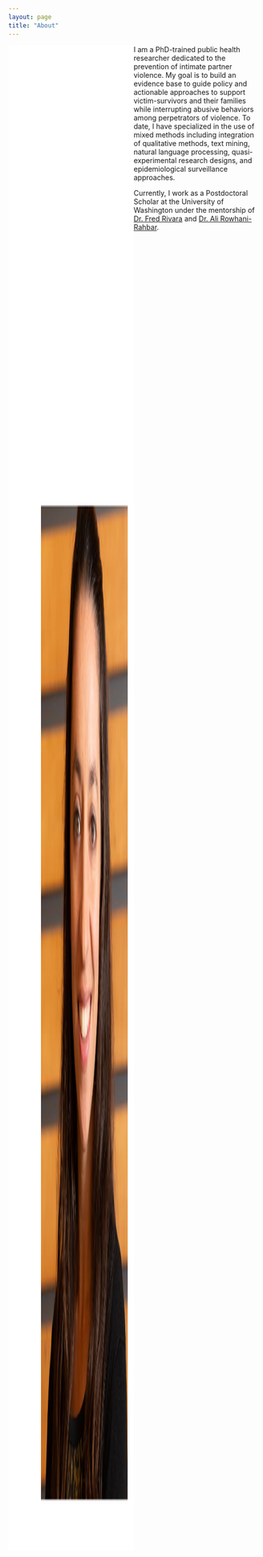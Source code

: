 ```yaml
---
layout: page
title: "About"
---
```

<img align="left" height="3000px" width="250px" src="/headshot.jpg" alt="Headshot"> I am a PhD-trained public health researcher dedicated to the prevention of intimate partner violence. My goal is to build an evidence base to guide policy and actionable approaches to support victim-survivors and their families while interrupting abusive behaviors among perpetrators of violence. To date, I have specialized in the use of mixed methods including integration of qualitative methods, text mining, natural language processing, quasi-experimental research designs, and epidemiological surveillance approaches. <br clear="right"/>

Currently, I work as a Postdoctoral Scholar at the University of Washington under the mentorship of [Dr. Fred Rivara](https://sph.washington.edu/sph-profiles/faculty-profiles/fred-rivara) and [Dr. Ali Rowhani-Rahbar](https://sph.washington.edu/sph-profiles/faculty-profiles/ali-rowhani-rahbar). 
